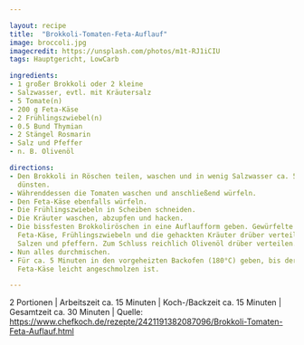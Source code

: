 ```yaml
---

layout: recipe
title:  "Brokkoli-Tomaten-Feta-Auflauf"
image: broccoli.jpg
imagecredit: https://unsplash.com/photos/m1t-RJ1iCIU
tags: Hauptgericht, LowCarb

ingredients:
- 1 großer Brokkoli oder 2 kleine
- Salzwasser, evtl. mit Kräutersalz
- 5 Tomate(n)
- 200 g Feta-Käse
- 2 Frühlingszwiebel(n)
- 0.5 Bund Thymian
- 2 Stängel Rosmarin
- Salz und Pfeffer
- n. B. Olivenöl

directions:
- Den Brokkoli in Röschen teilen, waschen und in wenig Salzwasser ca. 5 Minuten
  dünsten.
- Währenddessen die Tomaten waschen und anschließend würfeln.
- Den Feta-Käse ebenfalls würfeln.
- Die Frühlingszwiebeln in Scheiben schneiden.
- Die Kräuter waschen, abzupfen und hacken.
- Die bissfesten Brokkoliröschen in eine Auflaufform geben. Gewürfelte Tomaten,
  Feta-Käse, Frühlingszwiebeln und die gehackten Kräuter drüber verteilen.
  Salzen und pfeffern. Zum Schluss reichlich Olivenöl drüber verteilen.
- Nun alles durchmischen.
- Für ca. 5 Minuten in den vorgeheizten Backofen (180°C) geben, bis der
  Feta-Käse leicht angeschmolzen ist.

---
```

2 Portionen
 | Arbeitszeit ca. 15 Minuten
 | Koch-/Backzeit ca. 15 Minuten
 | Gesamtzeit ca. 30 Minuten 
 | Quelle: https://www.chefkoch.de/rezepte/2421191382087096/Brokkoli-Tomaten-Feta-Auflauf.html
